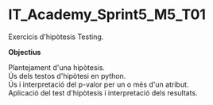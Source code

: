# IT_Academy_Sprint5_M5_T01
Exercicis d'hipòtesis Testing.

**Objectius**  

Plantejament d'una hipòtesis.  
Ús dels testos d'hipòtesi en python.  
Ús i interpretació del p-valor per un o més d'un atribut.  
Aplicació del test d'hipòtesis i interpretació dels resultats.
